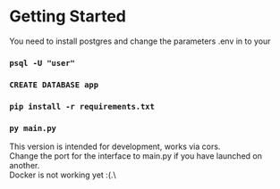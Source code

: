 # Getting Started

You need to install postgres and change the parameters .env in to your

### `psql -U "user"`
### `CREATE DATABASE app`

### `pip install -r requirements.txt`
### `py main.py`

This version is intended for development, works via cors.\
Сhange the port for the interface to main.py if you have launched on another.\
Docker is not working yet :(.\